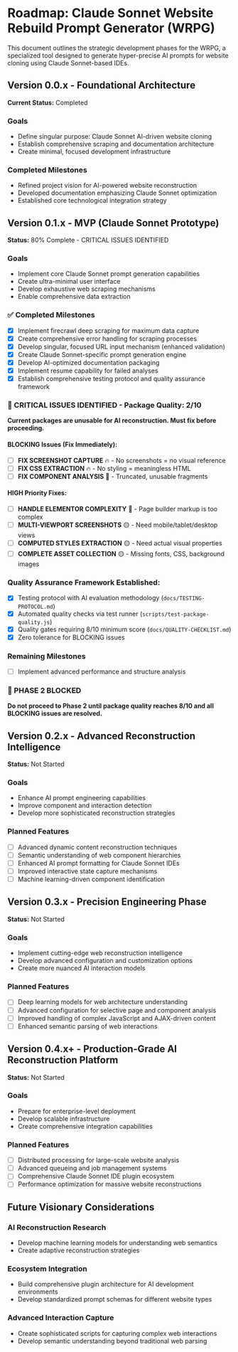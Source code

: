 # Roadmap: Claude Sonnet Website Rebuild Prompt Generator (WRPG)

This document outlines the strategic development phases for the WRPG, a specialized tool designed to generate hyper-precise AI prompts for website cloning using Claude Sonnet-based IDEs.

## Version 0.0.x - Foundational Architecture
**Current Status:** Completed

### Goals
- Define singular purpose: Claude Sonnet AI-driven website cloning
- Establish comprehensive scraping and documentation architecture
- Create minimal, focused development infrastructure

### Completed Milestones
- Refined project vision for AI-powered website reconstruction
- Developed documentation emphasizing Claude Sonnet optimization
- Established core technological integration strategy

## Version 0.1.x - MVP (Claude Sonnet Prototype)
**Status:** 80% Complete - CRITICAL ISSUES IDENTIFIED

### Goals
- Implement core Claude Sonnet prompt generation capabilities
- Create ultra-minimal user interface
- Develop exhaustive web scraping mechanisms
- Enable comprehensive data extraction

### ✅ Completed Milestones
- [x] Implement firecrawl deep scraping for maximum data capture
- [x] Create comprehensive error handling for scraping processes
- [x] Develop singular, focused URL input mechanism (enhanced validation)
- [x] Create Claude Sonnet-specific prompt generation engine
- [x] Develop AI-optimized documentation packaging
- [x] Implement resume capability for failed analyses
- [x] Establish comprehensive testing protocol and quality assurance framework

### 🚨 CRITICAL ISSUES IDENTIFIED - Package Quality: 2/10
**Current packages are unusable for AI reconstruction. Must fix before proceeding.**

#### BLOCKING Issues (Fix Immediately):
- [ ] **FIX SCREENSHOT CAPTURE** 🔥 - No screenshots = no visual reference
- [ ] **FIX CSS EXTRACTION** 🔥 - No styling = meaningless HTML
- [ ] **FIX COMPONENT ANALYSIS** 🔴 - Truncated, unusable fragments

#### HIGH Priority Fixes:
- [ ] **HANDLE ELEMENTOR COMPLEXITY** 🔴 - Page builder markup is too complex
- [ ] **MULTI-VIEWPORT SCREENSHOTS** 🟡 - Need mobile/tablet/desktop views
- [ ] **COMPUTED STYLES EXTRACTION** 🟡 - Need actual visual properties
- [ ] **COMPLETE ASSET COLLECTION** 🟡 - Missing fonts, CSS, background images

### Quality Assurance Framework Established:
- [x] Testing protocol with AI evaluation methodology (`docs/TESTING-PROTOCOL.md`)
- [x] Automated quality checks via test runner (`scripts/test-package-quality.js`)
- [x] Quality gates requiring 8/10 minimum score (`docs/QUALITY-CHECKLIST.md`)
- [x] Zero tolerance for BLOCKING issues

### Remaining Milestones
- [ ] Implement advanced performance and structure analysis

### 🚫 PHASE 2 BLOCKED
**Do not proceed to Phase 2 until package quality reaches 8/10 and all BLOCKING issues are resolved.**

## Version 0.2.x - Advanced Reconstruction Intelligence
**Status:** Not Started

### Goals
- Enhance AI prompt engineering capabilities
- Improve component and interaction detection
- Develop more sophisticated reconstruction strategies

### Planned Features
- [ ] Advanced dynamic content reconstruction techniques
- [ ] Semantic understanding of web component hierarchies
- [ ] Enhanced AI prompt formatting for Claude Sonnet IDEs
- [ ] Improved interactive state capture mechanisms
- [ ] Machine learning-driven component identification

## Version 0.3.x - Precision Engineering Phase
**Status:** Not Started

### Goals
- Implement cutting-edge web reconstruction intelligence
- Develop advanced configuration and customization options
- Create more nuanced AI interaction models

### Planned Features
- [ ] Deep learning models for web architecture understanding
- [ ] Advanced configuration for selective page and component analysis
- [ ] Improved handling of complex JavaScript and AJAX-driven content
- [ ] Enhanced semantic parsing of web interactions

## Version 0.4.x+ - Production-Grade AI Reconstruction Platform
**Status:** Not Started

### Goals
- Prepare for enterprise-level deployment
- Develop scalable infrastructure
- Create comprehensive integration capabilities

### Planned Features
- [ ] Distributed processing for large-scale website analysis
- [ ] Advanced queueing and job management systems
- [ ] Comprehensive Claude Sonnet IDE plugin ecosystem
- [ ] Performance optimization for massive website reconstructions

## Future Visionary Considerations

### AI Reconstruction Research
- Develop machine learning models for understanding web semantics
- Create adaptive reconstruction strategies

### Ecosystem Integration
- Build comprehensive plugin architecture for AI development environments
- Develop standardized prompt schemas for different website types

### Advanced Interaction Capture
- Create sophisticated scripts for capturing complex web interactions
- Develop semantic understanding beyond traditional web parsing